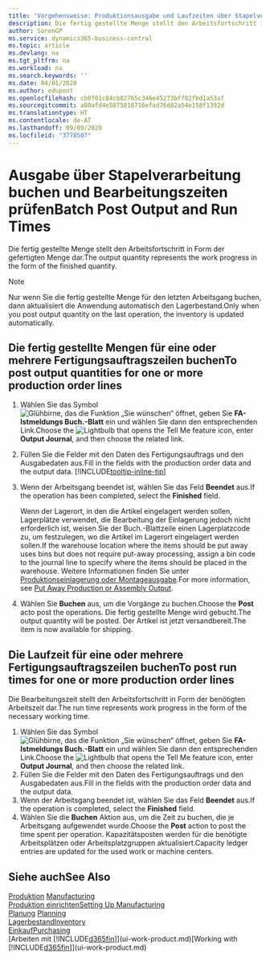 ```yaml
---
title: 'Vorgehensweise: Produktionsausgabe und Laufzeiten über Stapelverarbeitung buchen| Microsoft Docs'
description: Die fertig gestellte Menge stellt den Arbeitsfortschritt in Form der gefertigten Menge dar.
author: SorenGP
ms.service: dynamics365-business-central
ms.topic: article
ms.devlang: na
ms.tgt_pltfrm: na
ms.workload: na
ms.search.keywords: ''
ms.date: 04/01/2020
ms.author: edupont
ms.openlocfilehash: cb0f01c84cb82765c346e45273bff82fbd1a53af
ms.sourcegitcommit: a80afd4e5075018716efad76d82a54e158f1392d
ms.translationtype: HT
ms.contentlocale: de-AT
ms.lasthandoff: 09/09/2020
ms.locfileid: "3778507"
---
```

# <a name="batch-post-output-and-run-times"></a><span data-ttu-id="3ab9a-103">Ausgabe über Stapelverarbeitung buchen und Bearbeitungszeiten prüfen</span><span class="sxs-lookup"><span data-stu-id="3ab9a-103">Batch Post Output and Run Times</span></span>
<span data-ttu-id="3ab9a-104">Die fertig gestellte Menge stellt den Arbeitsfortschritt in Form der gefertigten Menge dar.</span><span class="sxs-lookup"><span data-stu-id="3ab9a-104">The output quantity represents the work progress in the form of the finished quantity.</span></span>  

> [!NOTE]
> <span data-ttu-id="3ab9a-105">Nur wenn Sie die fertig gestellte Menge für den letzten Arbeitsgang buchen, dann aktualisiert die Anwendung automatisch den Lagerbestand.</span><span class="sxs-lookup"><span data-stu-id="3ab9a-105">Only when you post output quantity on the last operation, the inventory is updated automatically.</span></span>  

## <a name="to-post-output-quantities-for-one-or-more-production-order-lines"></a><span data-ttu-id="3ab9a-106">Die fertig gestellte Mengen für eine oder mehrere Fertigungsauftragszeilen buchen</span><span class="sxs-lookup"><span data-stu-id="3ab9a-106">To post output quantities for one or more production order lines</span></span>
1. <span data-ttu-id="3ab9a-107">Wählen Sie das Symbol ![Glühbirne, das die Funktion „Sie wünschen“ öffnet](media/ui-search/search_small.png "Tell Me-Funktion"), geben Sie **FA-Istmeldungs Buch.-Blatt** ein und wählen Sie dann den entsprechenden Link.</span><span class="sxs-lookup"><span data-stu-id="3ab9a-107">Choose the ![Lightbulb that opens the Tell Me feature](media/ui-search/search_small.png "Tell me what you want to do") icon, enter **Output Journal**, and then choose the related link.</span></span>  
2. <span data-ttu-id="3ab9a-108">Füllen Sie die Felder mit den Daten des Fertigungsauftrags und den Ausgabedaten aus.</span><span class="sxs-lookup"><span data-stu-id="3ab9a-108">Fill in the fields with the production order data and the output data.</span></span> [!INCLUDE[tooltip-inline-tip](includes/tooltip-inline-tip_md.md)]
3. <span data-ttu-id="3ab9a-109">Wenn der Arbeitsgang beendet ist, wählen Sie das Feld **Beendet** aus.</span><span class="sxs-lookup"><span data-stu-id="3ab9a-109">If the operation has been completed, select the **Finished** field.</span></span>  

    <span data-ttu-id="3ab9a-110">Wenn der Lagerort, in den die Artikel eingelagert werden sollen, Lagerplätze verwendet, die Bearbeitung der Einlagerung jedoch nicht erforderlich ist,  weisen Sie der Buch.-Blattzeile einen Lagerplatzcode zu, um festzulegen, wo die Artikel im Lagerort eingelagert werden sollen.</span><span class="sxs-lookup"><span data-stu-id="3ab9a-110">If the warehouse location where the items should be put away uses bins but does not require put-away processing,  assign a bin code to the journal line to specify where the items should be placed in the warehouse.</span></span> <span data-ttu-id="3ab9a-111">Weitere Informationen finden Sie unter [Produktionseinlagerung oder Montageausgabe](warehouse-how-to-put-away-production-output.md).</span><span class="sxs-lookup"><span data-stu-id="3ab9a-111">For more information, see [Put Away Production or Assembly Output](warehouse-how-to-put-away-production-output.md).</span></span>  

4. <span data-ttu-id="3ab9a-112">Wählen Sie **Buchen** aus, um die Vorgänge zu buchen.</span><span class="sxs-lookup"><span data-stu-id="3ab9a-112">Choose the **Post** acto post the operations.</span></span> <span data-ttu-id="3ab9a-113">Die fertig gestellte Menge wird gebucht.</span><span class="sxs-lookup"><span data-stu-id="3ab9a-113">The output quantity will be posted.</span></span> <span data-ttu-id="3ab9a-114">Der Artikel ist jetzt versandbereit.</span><span class="sxs-lookup"><span data-stu-id="3ab9a-114">The item is now available for shipping.</span></span>  

## <a name="to-post-run-times-for-one-or-more-production-order-lines"></a><span data-ttu-id="3ab9a-115">Die Laufzeit für eine oder mehrere Fertigungsauftragszeilen buchen</span><span class="sxs-lookup"><span data-stu-id="3ab9a-115">To post run times for one or more production order lines</span></span>
<span data-ttu-id="3ab9a-116">Die Bearbeitungszeit stellt den Arbeitsfortschritt in Form der benötigten Arbeitszeit dar.</span><span class="sxs-lookup"><span data-stu-id="3ab9a-116">The run time represents work progress in the form of the necessary working time.</span></span>    

1.  <span data-ttu-id="3ab9a-117">Wählen Sie das Symbol ![Glühbirne, das die Funktion „Sie wünschen“ öffnet](media/ui-search/search_small.png "Tell Me-Funktion"), geben Sie **FA-Istmeldungs Buch.-Blatt** ein und wählen Sie dann den entsprechenden Link.</span><span class="sxs-lookup"><span data-stu-id="3ab9a-117">Choose the ![Lightbulb that opens the Tell Me feature](media/ui-search/search_small.png "Tell me what you want to do") icon, enter **Output Journal**, and then choose the related link.</span></span>  
2. <span data-ttu-id="3ab9a-118">Füllen Sie die Felder mit den Daten des Fertigungsauftrags und den Ausgabedaten aus.</span><span class="sxs-lookup"><span data-stu-id="3ab9a-118">Fill in the fields with the production order data and the output data.</span></span>  
3.  <span data-ttu-id="3ab9a-119">Wenn der Arbeitsgang beendet ist, wählen Sie das Feld **Beendet** aus.</span><span class="sxs-lookup"><span data-stu-id="3ab9a-119">If the operation is completed, select the **Finished** field.</span></span>  
4. <span data-ttu-id="3ab9a-120">Wählen Sie die **Buchen** Aktion aus, um die Zeit zu buchen, die je Arbeitsgang aufgewendet wurde.</span><span class="sxs-lookup"><span data-stu-id="3ab9a-120">Choose the **Post** action to post the time spent per operation.</span></span> <span data-ttu-id="3ab9a-121">Kapazitätsposten werden für die benötigte Arbeitsplätzen oder Arbeitsplatzgruppen aktualisiert.</span><span class="sxs-lookup"><span data-stu-id="3ab9a-121">Capacity ledger entries are updated for the used work or machine centers.</span></span>

## <a name="see-also"></a><span data-ttu-id="3ab9a-122">Siehe auch</span><span class="sxs-lookup"><span data-stu-id="3ab9a-122">See Also</span></span>  
<span data-ttu-id="3ab9a-123">[Produktion](production-manage-manufacturing.md)  </span><span class="sxs-lookup"><span data-stu-id="3ab9a-123">[Manufacturing](production-manage-manufacturing.md)  </span></span>  
[<span data-ttu-id="3ab9a-124">Produktion einrichten</span><span class="sxs-lookup"><span data-stu-id="3ab9a-124">Setting Up Manufacturing</span></span>](production-configure-production-processes.md)  
<span data-ttu-id="3ab9a-125">[Planung](production-planning.md)    </span><span class="sxs-lookup"><span data-stu-id="3ab9a-125">[Planning](production-planning.md)    </span></span>  
[<span data-ttu-id="3ab9a-126">Lagerbestand</span><span class="sxs-lookup"><span data-stu-id="3ab9a-126">Inventory</span></span>](inventory-manage-inventory.md)  
[<span data-ttu-id="3ab9a-127">Einkauf</span><span class="sxs-lookup"><span data-stu-id="3ab9a-127">Purchasing</span></span>](purchasing-manage-purchasing.md)  
<span data-ttu-id="3ab9a-128">[Arbeiten mit [!INCLUDE[d365fin](includes/d365fin_md.md)]](ui-work-product.md)</span><span class="sxs-lookup"><span data-stu-id="3ab9a-128">[Working with [!INCLUDE[d365fin](includes/d365fin_md.md)]](ui-work-product.md)</span></span>
